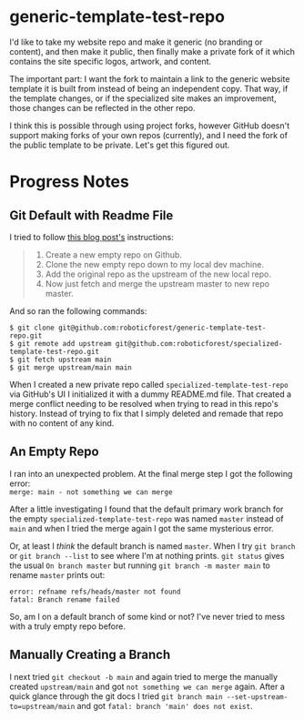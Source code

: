 # generic-template-test-repo

I'd like to take my website repo and make it generic (no branding or content), and then make it public, then finally make a private fork of it which contains the site specific logos, artwork, and content.

The important part: I want the fork to maintain a link to the generic website template it is built from instead of being an independent copy. That way, if the template changes, or if the specialized site makes an improvement, those changes can be reflected in the other repo.

I think this is possible through using project forks, however GitHub doesn't support making forks of your own repos (currently), and I need the fork of the public template to be private. Let's get this figured out.

# Progress Notes

## Git Default with Readme File

I tried to follow [this blog post's](http://creativenotice.com/2014/09/how-to-manually-fork-a-github-repo/) instructions:

> 1. Create a new empty repo on Github.
> 2. Clone the new empty repo down to my local dev machine.
> 3. Add the original repo as the upstream of the new local repo.
> 4. Now just fetch and merge the upstream master to new repo master.

And so ran the following commands:

```
$ git clone git@github.com:roboticforest/generic-template-test-repo.git
$ git remote add upstream git@github.com:roboticforest/specialized-template-test-repo.git
$ git fetch upstream main
$ git merge upstream/main main
```

When I created a new private repo called `specialized-template-test-repo` via GitHub's UI I initialized it with a dummy README.md file. That created a merge conflict needing to be resolved when trying to read in this repo's history. Instead of trying to fix that I simply deleted and remade that repo with no content of any kind.

## An Empty Repo

I ran into an unexpected problem. At the final merge step I got the following error:  
`merge: main - not something we can merge`

After a little investigating I found that the default primary work branch for the empty `specialized-template-test-repo` was named `master` instead of `main` and when I tried the merge again I got the same mysterious error.

Or, at least I *think* the default branch is named `master`. When I try `git branch` or `git branch --list` to see where I'm at nothing prints. `git status` gives the usual `On branch master` but running `git branch -m master main` to rename `master` prints out:

```
error: refname refs/heads/master not found
fatal: Branch rename failed
```

So, am I on a default branch of some kind or not? I've never tried to mess with a truly empty repo before.

## Manually Creating a Branch

I next tried `git checkout -b main` and again tried to merge the manually created `upstream/main` and got `not something we can merge` again. After a quick glance through the git docs I tried `git branch main --set-upstream-to=upstream/main` and got `fatal: branch 'main' does not exist`.



